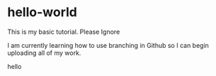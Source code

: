 # hello-world
This is my basic tutorial. Please Ignore

I am currently learning how to use branching in Github so I can begin uploading all of my work.

hello
